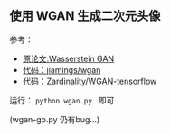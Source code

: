 ## 使用 WGAN 生成二次元头像
参考：
- [原论文:Wasserstein GAN](https://arxiv.org/pdf/1701.07875.pdf)
- [代码：jiamings/wgan](https://github.com/jiamings/wgan)
- [代码：Zardinality/WGAN-tensorflow](https://github.com/Zardinality/WGAN-tensorflow)


运行： `python wgan.py ` 即可

(wgan-gp.py 仍有bug...)
